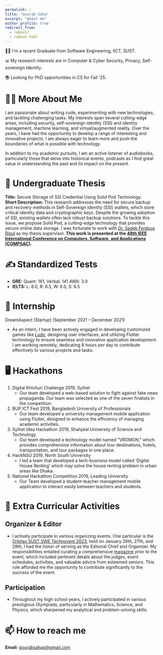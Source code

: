 ```yaml
---
permalink: /
title: "Gourab Saha"
excerpt: "About me"
author_profile: true
redirect_from: 
  - /about/
  - /about.html
---
```


<!-- Embedd a picture here name side_image.jpeg, aligh=right, width = 300px -->
<!-- <img src="/images/side_image_demo.jpeg" align="right" width="250"/>  -->
👨‍💻 I'm a recent Graduate from Software Engineering, IICT, SUST.

📊 My research interests are in Computer & Cyber Security, Privacy, Self-sovereign Identity.

📚 Looking for PhD opportunities in CS for Fall '25.

# 🙋‍♂️ More About Me
I am passionate about writing code, experimenting with new technologies, and tackling challenging tasks. My interests span several cutting-edge areas, including security, self-sovereign identity (SSI) and identity management, machine learning, and virtual/augmented reality. Over the years, I have had the opportunity to develop a range of interesting and innovative projects. I am always eager to learn more and push the boundaries of what is possible with technology.

In addition to my academic pursuits, I am an active listener of audiobooks, particularly those that delve into historical events, podcasts as I find great value in understanding the past and its impact on the present.

# 🔬 Undergraduate Thesis
**Title:** Secure Storage of SSI Credential Using Solid Pod Technology.<br>
**Short Description:** This research addresses the need for secure backup and recovery methods in Self-Sovereign Identity (SSI) wallets, which store critical identity data and cryptographic keys. Despite the growing adoption of SSI, existing wallets often lack robust backup solutions. To tackle this issue, we propose Solid Pod, a cutting-edge technology that provides secure online data storage. I was fortunate to work with [Dr. Sadek Ferdous Ripul](https://scholar.google.com/citations?user=DnQAee0AAAAJ&hl=en&oi=ao) as my thesis supervisor. **This work is presented at the [48th IEEE International Conference on Computers, Software, and Applications (COMPSAC)](https://ieeecompsac.computer.org/2024/).**

# ✍️ Standardized Tests
- **GRE:** Quant: 161, Verbal: 141 AWA: 3.0
- **IELTS:** L: 8.0, R: 6.5, W: 6.0, S: 6.5

# 💼 Internship 
DreamAspect (Startup) (September 2021 – December 2021)
   - As an intern, I have been actively engaged in developing customized games like [Ludo](https://github.com/gourab98/Ludo_Flutter), designing user interfaces, and utilizing Flutter technology to ensure seamless and innovative application development. I am working remotely, dedicating 8 hours per day to contribute effectively to various projects and tasks. 

# 🖥️ Hackathons 
1. Digital Khichuri Challenge 2019, Sylhet 
   - Our team developed a web-based solution to fight against fake news propaganda. Our team was
   selected as one of the seven finalists in the competition.
2. BUP ICT Fest 2019, Bangladesh University of Professionals 
   - Our team developed a university management mobile application using Flutter, designed to enhance the efficiency of managing academic activities.
3. Sylhet Idea Hackathon 2019, Shahjalal University of Science and Technology 
   - Our team developed a technology model named "VROMON," which provides comprehensive
   information about tour destinations, hotels, transportation, and tour packages in one place.
4. HackNSU 2019, North South University
   - I led a team that developed a tech-business model called ‘Digital House Renting’ which may solve the house renting problem in urban areas like Dhaka.
5. National Hackathon Competition 2019, Leading University 
   - Our Team developed a student-teacher management mobile application to interact easily between teachers and students.

# 📎 Extra Curricular Activities

## Organizer & Editor 
- I actively participate in various organizing events. One particular is the [Orbitax SUST SWE Technovent 2023](https://en.ittefaq.com.bd/3748/Orbitax-SUST-SWE-Technovent-to-be-held-Jan-26-28), held on January 26th, 27th, and 28th, I had the honor of serving as the Editorial Chief and Organizer. My responsibilities entailed curating a comprehensive [magazine](/files/Magazine.pdf) prior to the event, which included pertinent details about the judges, event schedules, activities, and valuable advice from esteemed seniors. This role afforded me the opportunity to contribute significantly to the success of the event.


## Participation 
- Throughout my high school years, I actively participated in various prestigious Olympiads, particularly in Mathematics, Science, and Physics, which sharpened my analytical and problem-solving skills.

# 📫 How to reach me
**Email:** gourabsahag@gmail.com


